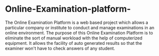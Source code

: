 # Online-Examination-platform-
The Online Examination Platform is a web based project which allows a particular company or institute to conduct and manage examinations in an online environment. The purpose of this Online Examination Platform is to eliminate the sort of manual workload with the help of computerized equipment. It allows the facility of auto generated results so that the examiner won't have to check answers of any student.

